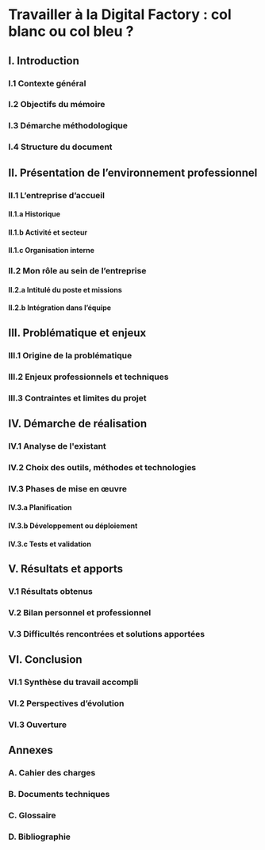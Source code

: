 # Travailler à la Digital Factory : col blanc ou col bleu ?

## I. Introduction

### I.1 Contexte général  
### I.2 Objectifs du mémoire  
### I.3 Démarche méthodologique  
### I.4 Structure du document

## II. Présentation de l’environnement professionnel

### II.1 L’entreprise d’accueil  
#### II.1.a Historique  
#### II.1.b Activité et secteur  
#### II.1.c Organisation interne  

### II.2 Mon rôle au sein de l’entreprise  
#### II.2.a Intitulé du poste et missions  
#### II.2.b Intégration dans l’équipe  

## III. Problématique et enjeux

### III.1 Origine de la problématique  
### III.2 Enjeux professionnels et techniques  
### III.3 Contraintes et limites du projet  

## IV. Démarche de réalisation

### IV.1 Analyse de l'existant  
### IV.2 Choix des outils, méthodes et technologies  
### IV.3 Phases de mise en œuvre  
#### IV.3.a Planification  
#### IV.3.b Développement ou déploiement  
#### IV.3.c Tests et validation  

## V. Résultats et apports

### V.1 Résultats obtenus  
### V.2 Bilan personnel et professionnel  
### V.3 Difficultés rencontrées et solutions apportées  

## VI. Conclusion

### VI.1 Synthèse du travail accompli  
### VI.2 Perspectives d’évolution  
### VI.3 Ouverture  

## Annexes

### A. Cahier des charges  
### B. Documents techniques  
### C. Glossaire  
### D. Bibliographie
